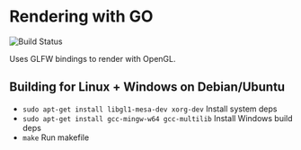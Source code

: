 # Rendering with GO

![Build Status](https://github.com/Saggre/gogogo/workflows/Build%20release/badge.svg?style=flat-square)

Uses GLFW bindings to render with OpenGL.

## Building for Linux + Windows on Debian/Ubuntu
- `sudo apt-get install libgl1-mesa-dev xorg-dev` Install system deps
- `sudo apt-get install gcc-mingw-w64 gcc-multilib` Install Windows build deps
- `make` Run makefile
